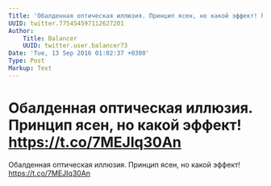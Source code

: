```yaml
---
Title: 'Обалденная оптическая иллюзия. Принцип ясен, но какой эффект! https://t.co/7MEJIq30An'
UUID: twitter.775454597112627201
Author:
    Title: Balancer
    UUID: twitter.user.balancer73
Date: 'Tue, 13 Sep 2016 01:02:37 +0300'
Type: Post
Markup: Text
---
```


# Обалденная оптическая иллюзия. Принцип ясен, но какой эффект! https://t.co/7MEJIq30An

Обалденная оптическая иллюзия. Принцип ясен, но какой
эффект! https://t.co/7MEJIq30An